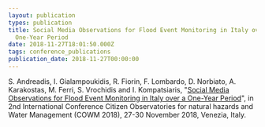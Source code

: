 ```yaml
---
layout: publication
types: publication
title: Social Media Observations for Flood Event Monitoring in Italy over a
  One-Year Period
date: 2018-11-27T18:01:50.000Z
tags: conference_publications
publication_date: 2018-11-27T00:00:00
---
```

S. Andreadis, I. Gialampoukidis, R. Fiorin, F. Lombardo, D. Norbiato, A. Karakostas, M. Ferri, S. Vrochidis and I. Kompatsiaris, "[Social Media Observations for Flood Event Monitoring in Italy over a One-Year Period](https://zenodo.org/record/2546519#.X2CSjcBS9PY)", in 2nd International Conference Citizen Observatories for natural hazards and Water Management (COWM 2018), 27-30 November 2018, Venezia, Italy.